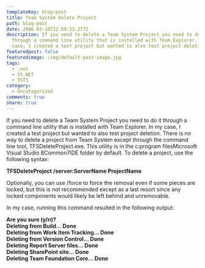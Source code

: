 ```yaml
---
templateKey: blog-post
title: Team System Delete Project
path: blog-post
date: 2006-03-10T12:59:23.277Z
description: If you need to delete a Team System Project you need to do it
  through a command line utility that is installed with Team Explorer. In my
  case, I created a test project but wanted to also test project deletion.
featuredpost: false
featuredimage: /img/default-post-image.jpg
tags:
  - .net
  - VS.NET
  - VSTS
category:
  - Uncategorized
comments: true
share: true
---
```

<!--StartFragment-->

If you need to delete a Team System Project you need to do it through a command line utility that is installed with Team Explorer. In my case, I created a test project but wanted to also test project deletion. There is no way to delete a project from Team System except through the command line tool, TFSDeleteProject.exe. This utility is in the c:program filesMicrosoft Visual Studio 8Common7IDE folder by default. To delete a project, use the following syntax:

**TFSDeleteProject /server:ServerName ProjectName**

Optionally, you can use /force to force the removal even if some pieces are locked, but this is not recommended except as a last resort since any locked components would likely be left behind and unremovable.

In my case, running this command resulted in the following output:

**Are you sure (y/n)?\
Deleting from Build… Done\
Deleting from Work Item Tracking… Done\
Deleting from Version Control… Done\
Deleting Report Server files… Done\
Deleting SharePoint site… Done\
Deleting Team Foundation Core… Done**

<!--EndFragment-->